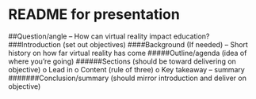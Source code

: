# README for presentation

##Question/angle – How can virtual reality impact education?
###Introduction (set out objectives)
####Background (If needed) – Short history on how far virtual reality has come
#####Outline/agenda (idea of where you’re going)
######Sections (should be toward delivering on objective)
o	Lead in
o	Content (rule of three)
o	Key takeaway – summary
#######Conclusion/summary (should mirror introduction and deliver on objective)
